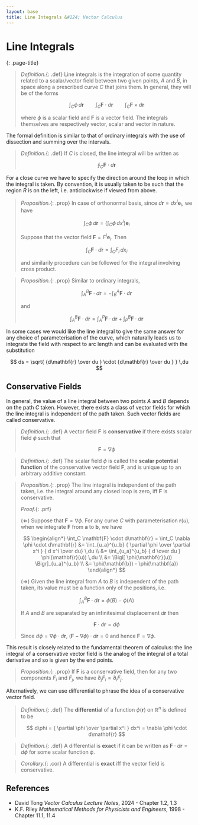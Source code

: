 ```yaml
---
layout: base
title: Line Integrals &#124; Vector Calculus
---
```


# Line Integrals
{: .page-title}

> *Definition.*{: .def}
> Line integrals is the integration of some quantity related to a scalar/vector field
> between two given points, $A$ and $B$, in space along a prescribed curve $C$ that joins them.
> In general, they will be of the forms
>
> $$
  \int_C \phi \,d\mathbf{r} \qquad \int_C \mathbf{F} \cdot d\mathbf{r} \qquad \int_C \mathbf{F} \times d\mathbf{r}
  $$
>
> where $\phi$ is a scalar field and $\mathbf{F}$ is a vector field.
> The integrals themselves are respectively vector, scalar and vector in nature.

The formal definition is similar to that of ordinary integrals with the use of dissection and summing over the intervals.

> *Definition.*{: .def}
> If $C$ is closed, the line integral will be written as
>
> $$
  \oint_C \mathbf{F} \cdot d\mathbf{r}
  $$

For a close curve we have to specify the direction around the loop in which the integral is taken.
By convention, it is usually taken to be such that the region $R$ is on the left, i.e. anticlockwise if viewed from above.

> *Proposition.*{: .prop}
> In case of orthonormal basis, since $d\mathbf{r} = dx^i \mathbf{e}_i$, we have
>
> $$
  \int_C \phi \,d\mathbf{r} = \left( \int_C \phi \, dx^i \right) \mathbf{e}_i
  $$
>
> Suppose that the vector field $\mathbf{F} = F^i \mathbf{e}_i$. Then
>
> $$
  \int_C \mathbf{F} \cdot d\mathbf{r} = \int_C F_i \, dx_i
  $$
>
> and similarily procedure can be followed for the integral involving cross product.

> *Proposition.*{: .prop}
> Similar to ordinary integrals,
>
> $$
  \int_A^B \mathbf{F} \cdot d\mathbf{r} = -\int_B^A \mathbf{F} \cdot d\mathbf{r}
  $$
>
> and
>
> $$
  \int_A^B \mathbf{F} \cdot d\mathbf{r} = \int_A^P \mathbf{F} \cdot d\mathbf{r} + \int_P^B \mathbf{F} \cdot d\mathbf{r}
  $$

In some cases we would like the line integral to give the same answer for any choice of parameterisation of the curve,
which naturally leads us to integrate the field with respect to arc length and can be evaluated with the substitution

$$
ds = \sqrt{ {d\mathbf{r} \over du } \cdot {d\mathbf{r} \over du } } \,du
$$

## Conservative Fields

In general, the value of a line integral between two points $A$ and $B$ depends on the path $C$ taken.
However, there exists a class of vector fields for which the line integral is independent of the path taken.
Such vector fields are called conservative.

> *Definition.*{: .def}
> A vector field $\mathbf{F}$ is **conservative** if there exists scalar field $\phi$ such that
>
> $$
  \mathbf{F} = \nabla \phi
  $$

> *Definition.*{: .def}
> The scalar field $\phi$ is called the **scalar potential function** of the conservative vector field $\mathbf{F}$,
> and is unique up to an arbitrary additive constant.

> *Proposition.*{: .prop}
> The line integral is independent of the path taken, i.e. the integral around any closed loop is zero, iff $\mathbf{F}$ is conservative.
>
> *Proof.*{: .prf}
>
> ($\Leftarrow$) Suppose that $\mathbf{F} = \nabla \phi$.
> For any curve $C$ with parameterisation $\mathbf{r}(u)$, when we integrate $\mathbf{F}$ from $\mathbf{a}$ to $\mathbf{b}$, we have
>
> $$
  \begin{align*}
  \int_C \mathbf{F} \cdot d\mathbf{r} = \int_C \nabla \phi \cdot d\mathbf{r}
  &= \int_{u_a}^{u_b} { \partial \phi \over \partial x^i } { d x^i \over du} \,du \\
  &= \int_{u_a}^{u_b} { d \over du } \phi(\mathbf{r}(u)) \,du \\
  &= \Bigl[ \phi(\mathbf{r}(u)) \Bigr]_{u_a}^{u_b} \\
  &= \phi(\mathbf{b}) - \phi(\mathbf{a})
  \end{align*}
  $$
>
> ($\Rightarrow$) Given the line integral from $A$ to $B$ is independent of the path taken, its value must be a function only of the positions, i.e.
>
> $$
  \int_A^B \mathbf{F} \cdot d\mathbf{r} = \phi(B) - \phi(A)
  $$
>
> If $A$ and $B$ are separated by an infinitesimal displacement $d\mathbf{r}$ then
>
> $$
  \mathbf{F} \cdot d\mathbf{r} = d\phi
  $$
>
> Since $d\phi = \nabla \phi \cdot d\mathbf{r}$, $(\mathbf{F} - \nabla \phi) \cdot d\mathbf{r} = 0$ and hence $\mathbf{F} = \nabla \phi$.

This result is closely related to the fundamental theorem of calculus: the line integral of a conservative vector field is the analog of the integral of a total derivative and so is given by the end points.

> *Proposition.*{: .prop}
> If $\mathbf{F}$ is a conservative field, then for any two components $F_i$ and $F_j$, we have $\partial_j F_i = \partial_i F_j$.

Alternatively, we can use differential to phrase the idea of a conservative vector field.

> *Definition.*{: .def}
> The **differential** of a function $\phi(\mathbf{r})$ on $\mathbb{R}^n$ is defined to be
>
> $$
  d\phi = { \partial \phi \over \partial x^i } dx^i = \nabla \phi \cdot d\mathbf{r}
  $$

> *Definition.*{: .def}
> A differential is **exact** if it can be written as $\mathbf{F} \cdot d\mathbf{r} = d \phi$ for some scalar function $\phi$.

> *Corollary.*{: .cor}
> A differential is **exact** iff the vector field is conservative.

## References

* David Tong _Vector Calculus Lecture Notes_, 2024 - Chapter 1.2, 1.3
* K.F. Riley _Mathematical Methods for Physicists and Engineers_, 1998 - Chapter 11.1, 11.4
